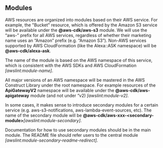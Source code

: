 ## Modules

AWS resources are organized into modules based on their AWS service. For
example, the "Bucket" resource, which is offered by the Amazon S3 service will
be available under the **@aws-cdk/aws-s3** module. We will use the “aws-” prefix
for all AWS services, regardless of whether their marketing name uses an
“Amazon” prefix (e.g. “Amazon S3”). Non-AWS services supported by AWS
CloudFormation (like the Alexa::ASK namespace) will be **@aws-cdk/alexa-ask**.

The name of the module is based on the AWS namespace of this service, which is
consistent with the AWS SDKs and AWS CloudFormation _[awslint:module-name]_.

All major versions of an AWS namespace will be mastered in the AWS Construct
Library under the root namespace. For example resources of the **ApiGatewayV2**
namespace will be available under the **@aws-cdk/aws-apigateway** module (and
not under “v2) _[awslint:module-v2]_.

In some cases, it makes sense to introduce secondary modules for a certain
service (e.g. aws-s3-notifications, aws-lambda-event-sources, etc). The name of
the secondary module will be
**@aws-cdk/aws-xxx-\<secondary-module\>**_[awslint:module-secondary]_.

Documentation for how to use secondary modules should be in the main module. The
README file should refer users to the central module
_[awslint:module-secondary-readme-redirect]_.
